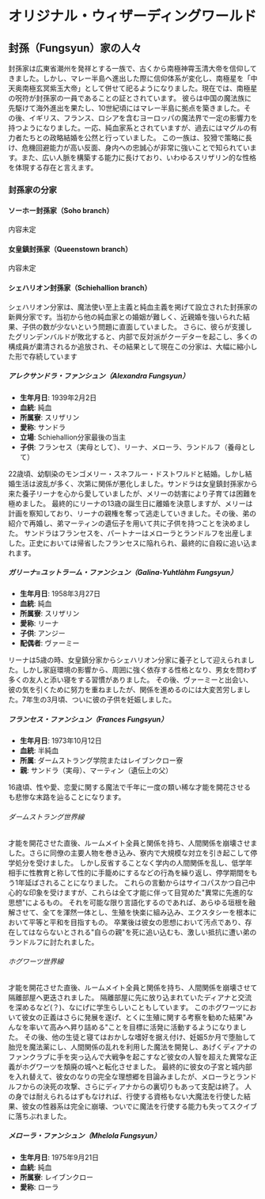 # オリジナル・ウィザーディングワールド

## 封孫（Fungsyun）家の人々
封孫家は広東省潮州を発祥とする一族で、古くから南極神霄玉清大帝を信仰してきました。しかし、マレー半島へ進出した際に信仰体系が変化し、南極星を「中天奥南極玄冥紫玉大帝」として併せて祀るようになりました。現在では、南極星の呪符が封孫家の一員であることの証とされています。
彼らは中国の魔法族に先駆けて海外進出を果たし、10世紀頃にはマレー半島に拠点を築きました。その後、イギリス、フランス、ロシアを含むヨーロッパの魔法界で一定の影響力を持つようになりました。一応、純血家系とされていますが、過去にはマグルの有力者たちとの政略結婚を公然と行っていました。
この一族は、狡猾で策略に長け、危機回避能力が高い反面、身内への忠誠心が非常に強いことで知られています。また、広い人脈を構築する能力に長けており、いわゆるスリザリン的な性格を体現する存在と言えます。

### 封孫家の分家

#### ソーホー封孫家（Soho branch）
内容未定

#### 女皇鎮封孫家（Queenstown branch）
内容未定

#### シェハリオン封孫家（Schiehallion branch）
シェハリオン分家は、魔法使い至上主義と純血主義を掲げて設立された封孫家の新興分家です。当初から他の純血家との婚姻が難しく、近親婚を強いられた結果、子供の数が少ないという問題に直面していました。
さらに、彼らが支援したグリンデンバルドが敗北すると、内部で反対派がクーデターを起こし、多くの構成員が粛清されるか追放され、その結果として現在この分家は、大幅に縮小した形で存続しています




##### アレクサンドラ・ファンシュン（Alexandra Fungsyun）
- **生年月日**: 1939年2月2日  
- **血統**: 純血  
- **所属寮**: スリザリン  
- **愛称**: サンドラ  
- **立場**: Schiehallion分家最後の当主  
- **子供**: フランセス（実母として）、リーナ、メローラ、ランドルフ（養母として）

22歳頃、幼馴染のモンゴメリー・スネフルー・ドストワルドと結婚。しかし結婚生活は波乱が多く、次第に関係が悪化しました。サンドラは女皇鎮封孫家から来た養子リーナを心から愛していましたが、メリーの妨害により子育ては困難を極めました。
最終的にリーナの13歳の誕生日に離婚を決意しますが、メリーは計画を察知しており、リーナの親権を奪って逃走していきました。その後、弟の紹介で再婚し、弟マーティンの遺伝子を用いて共に子供を持つことを決めました。
サンドラはフランセスを、パートナーはメローラとランドルフを出産しました。正史においては帰省したフランセスに陥れられ、最終的に自殺に追い込まれます。

##### ガリーナ=ユットラーム・ファンシュン（Galina-Yuhtlàhm Fungsyun）
- **生年月日**: 1958年3月27日  
- **血統**: 純血  
- **所属寮**: スリザリン  
- **愛称**: リーナ  
- **子供**: アンジー  
- **配偶者**: ヴァーミー  

リーナは5歳の時、女皇鎮分家からシェハリオン分家に養子として迎えられました。しかし家庭環境の影響から、周囲に強く依存する性格となり、男女を問わず多くの友人と添い寝をする習慣がありました。
その後、ヴァーミーと出会い、彼の気を引くために努力を重ねましたが、関係を進めるのには大変苦労しました。7年生の3月頃、ついに彼の子供を妊娠しました。

##### フランセス・ファンシュン（Frances Fungsyun）
- **生年月日**: 1973年10月12日  
- **血統**: 半純血  
- **所属**: ダームストラング学院またはレイブンクロー寮  
- **親**: サンドラ（実母）、マーティン（遺伝上の父）  

16歳頃、性や愛、恋愛に関する魔法で千年に一度の類い稀な才能を開花させるも悲惨な末路を辿ることになります。
###### ダームストラング世界線

才能を開花させた直後、ルームメイト全員と関係を持ち、人間関係を崩壊させました。さらに同僚の主要人物を巻き込み、寮内で大規模な対立を引き起こして停学処分を受けました。
しかし反省することなく学内の人間関係を乱し、低学年相手に性教育と称して性的に手籠めにするなどの行為を繰り返し、停学期間をもう1年延ばされることになりました。
これらの言動からはサイコパスかつ自己中心的な印象を受けますが、これらは全て才能に伴って目覚めた"異常に先進的な思想"によるもの。
それを可能な限り言語化するのであれば、あらゆる垣根を融解させて、全てを渾然一体とし、生殖を快楽に組み込み、エクスタシーを根本において平等と平和を目指すもの。
卒業後は彼女の思想において汚点であり、存在してはならないとされる"自らの親"を死に追い込むも、激しい抵抗に遭い弟のランドルフに討たれました。

###### ホグワーツ世界線

才能を開花させた直後、ルームメイト全員と関係を持ち、人間関係を崩壊させて隔離部屋へ更迭されました。
隔離部屋に先に放り込まれていたディアナと交流を深めるなど(？)、なにげに学生らしいこともしています。
このホグワーツにおいて彼女の正義はさらに発展を遂げ、とくに生殖に関する考察を勧めた結果"みんなを率いて高みへ昇り詰める"ことを目標に活発に活動するようになりました。
その後、他の生徒と寝てはおかしな嗜好を据え付け、妊娠5か月で堕胎して胎児を魔法薬にし、人間関係の乱れを利用した魔法を開発し、あげくディアナのファンクラブに手を突っ込んで大戦争を起こすなど彼女の人智を超えた異常な正義がホグワーツを頽廃の城へと転化させました。
最終的に彼女の子宮と城内部を入れ替えて、彼女のなりの完全な理想郷を目論みましたが、メローラとランドルフからの決死の攻撃、さらにディアナからの裏切りもあって支配は終了。
人の身では耐えられるはずもなければ、行使する資格もない大魔法を行使した結果、彼女の性器系は完全に崩壊、ついでに魔法を行使する能力も失ってスクイブに落ちぶれました。

##### メローラ・ファンシュン（Mhelola Fungsyun）
- **生年月日**: 1975年9月21日
- **血統**: 純血  
- **所属寮**: レイブンクロー
- **愛称**: ローラ

